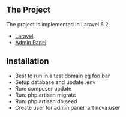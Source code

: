 

## The Project

The project is implemented in Laravel 6.2

- [Laravel](https://laravel.com).
- [Admin Panel](https://nova.laravel.com).

## Installation

- Best to run in a test domain eg foo.bar
- Setup database and update .env
- Run: composer update
- Run: php artisan migrate
- Run: php artisan db:seed
- Create user for admin panel: art nova:user